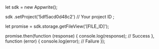 let sdk = new Appwrite();

sdk
    .setProject('5df5acd0d48c2') // Your project ID
;

let promise = sdk.storage.getFileView('[FILE_ID]');

promise.then(function (response) {
    console.log(response); // Success
}, function (error) {
    console.log(error); // Failure
});